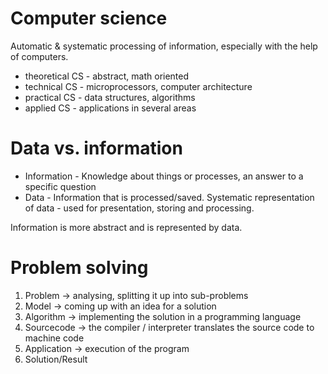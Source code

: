 # Computer science

Automatic & systematic processing of information, especially with the help of computers.

* theoretical CS - abstract, math oriented
* technical CS - microprocessors, computer architecture
* practical CS - data structures, algorithms
* applied CS - applications in several areas

# Data vs. information

* Information - Knowledge about things or processes, an answer to a specific question
* Data - Information that is processed/saved. Systematic representation of data - used for presentation, storing and processing.

Information is more abstract and is represented by data.

# Problem solving

1. Problem -> analysing, splitting it up into sub-problems
2. Model -> coming up with an idea for a solution
3. Algorithm -> implementing the solution in a programming language
4. Sourcecode -> the compiler / interpreter translates the source code to machine code
5. Application -> execution of the program
6. Solution/Result